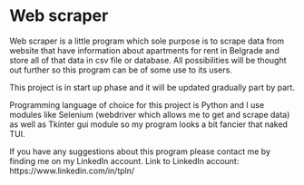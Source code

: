 <h1>Web scraper</h1>

<p>
Web scraper is a little program which sole purpose is to scrape data from website that have information about apartments for rent in Belgrade and store all of that data in csv file or database. All possibilities will be thought out further so this program can be of some use to its users.  
</p>
<p>
    This project is in start up phase and it will be updated gradually part by part. 
</p>
<p>
    Programming language of choice for this project is Python and I use modules like Selenium (webdriver which allows me to get and scrape data) as well as Tkinter gui module so my program looks a bit fancier that naked TUI. 
</p>
<p>
     If you have any suggestions about this program please contact me by finding me on my LinkedIn account. Link to LinkedIn account: https://www.linkedin.com/in/tpln/
</p>
